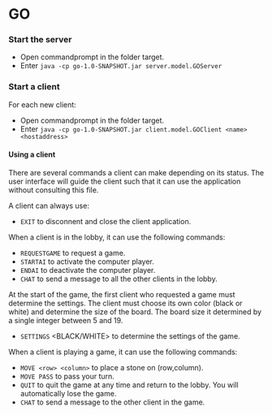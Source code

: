 # GO

### Start the server
- Open commandprompt in the folder target.
- Enter `java -cp go-1.0-SNAPSHOT.jar server.model.GOServer`

### Start a client
For each new client:
- Open commandprompt in the folder target.
- Enter `java -cp go-1.0-SNAPSHOT.jar client.model.GOClient <name> <hostaddress>`

#### Using a client
There are several commands a client can make depending on its status. The user interface will guide the client such that it can use the application without consulting this file.

A client can always use:
- `EXIT` to disconnent and close the client application.

When a client is in the lobby, it can use the following commands:
- `REQUESTGAME` to request a game.
- `STARTAI` to activate the computer player. 
- `ENDAI` to deactivate the computer player.
- `CHAT` to send a message to all the other clients in the lobby.

At the start of the game, the first client who requested a game must determine the settings. The client must choose its own color (black or white) and determine the size of the board. The board size it determined by a single integer between 5 and 19.
- `SETTINGS` <BLACK/WHITE> <boardsize> to determine the settings of the game. 
  
When a client is playing a game, it can use the following commands:
- `MOVE <row> <column>` to place a stone on (row,column).
- `MOVE PASS` to pass your turn.
- `QUIT` to quit the game at any time and return to the lobby. You will automatically lose the game.
- `CHAT` to send a message to the other client in the game.
